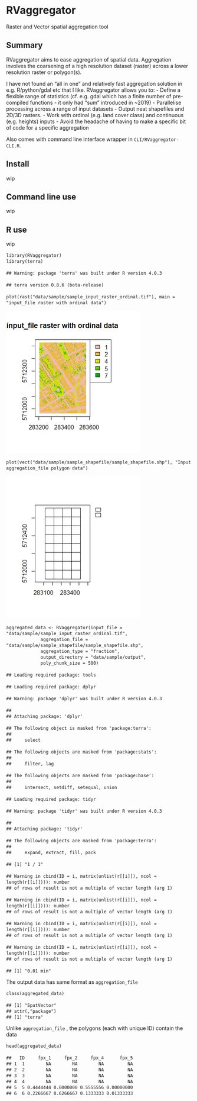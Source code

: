 RVaggregator
============

Raster and Vector spatial aggregation tool

Summary
-------

RVaggregator aims to ease aggregation of spatial data. Aggregation
involves the coarsening of a high resolution dataset (raster) across a
lower resolution raster or polygon(s).

I have not found an “all in one” and relatively fast aggregation
solution in e.g. R/python/gdal etc that I like. RVaggregator allows you
to: - Define a flexible range of statistics (cf. e.g. gdal which has a
finite number of pre-compiled functions - it only had “sum” introduced
in ~2019) - Parallelise processing across a range of input datasets -
Output neat shapefiles and 2D/3D rasters. - Work with ordinal (e.g. land
cover class) and continuous (e.g. heights) inputs - Avoid the headache
of having to make a specific bit of code for a specific aggregation

Also comes with command line interface wrapper in
`CLI/RVaggregator-CLI.R`.

Install
-------

wip

Command line use
----------------

wip

R use
-----

wip

    library(RVaggregator)
    library(terra)

    ## Warning: package 'terra' was built under R version 4.0.3

    ## terra version 0.8.6 (beta-release)

    plot(rast("data/sample/sample_input_raster_ordinal.tif"), main = "input_file raster with ordinal data")

![](README_files/figure-markdown_strict/unnamed-chunk-2-1.png)

    plot(vect("data/sample/sample_shapefile/sample_shapefile.shp"), "Input aggregation_file polygon data")

![](README_files/figure-markdown_strict/unnamed-chunk-2-2.png)

    aggregated_data <- RVaggregator(input_file = "data/sample/sample_input_raster_ordinal.tif",
                 aggregation_file = "data/sample/sample_shapefile/sample_shapefile.shp",
                 aggregation_type = "fraction",
                 output_directory = "data/sample/output",
                 poly_chunk_size = 500)

    ## Loading required package: tools

    ## Loading required package: dplyr

    ## Warning: package 'dplyr' was built under R version 4.0.3

    ## 
    ## Attaching package: 'dplyr'

    ## The following object is masked from 'package:terra':
    ## 
    ##     select

    ## The following objects are masked from 'package:stats':
    ## 
    ##     filter, lag

    ## The following objects are masked from 'package:base':
    ## 
    ##     intersect, setdiff, setequal, union

    ## Loading required package: tidyr

    ## Warning: package 'tidyr' was built under R version 4.0.3

    ## 
    ## Attaching package: 'tidyr'

    ## The following objects are masked from 'package:terra':
    ## 
    ##     expand, extract, fill, pack

    ## [1] "1 / 1"

    ## Warning in cbind(ID = i, matrix(unlist(r[[i]]), ncol = length(r[[i]]))): number
    ## of rows of result is not a multiple of vector length (arg 1)

    ## Warning in cbind(ID = i, matrix(unlist(r[[i]]), ncol = length(r[[i]]))): number
    ## of rows of result is not a multiple of vector length (arg 1)

    ## Warning in cbind(ID = i, matrix(unlist(r[[i]]), ncol = length(r[[i]]))): number
    ## of rows of result is not a multiple of vector length (arg 1)

    ## Warning in cbind(ID = i, matrix(unlist(r[[i]]), ncol = length(r[[i]]))): number
    ## of rows of result is not a multiple of vector length (arg 1)

    ## [1] "0.01 min"

The output data has same format as `aggregation_file`

    class(aggregated_data)

    ## [1] "SpatVector"
    ## attr(,"package")
    ## [1] "terra"

Unlike `aggregation_file` , the polygons (each with unique ID) contain
the data

    head(aggregated_data)

    ##   ID     fpx_1     fpx_2     fpx_4      fpx_5
    ## 1  1        NA        NA        NA         NA
    ## 2  2        NA        NA        NA         NA
    ## 3  3        NA        NA        NA         NA
    ## 4  4        NA        NA        NA         NA
    ## 5  5 0.4444444 0.0000000 0.5555556 0.00000000
    ## 6  6 0.2266667 0.6266667 0.1333333 0.01333333
